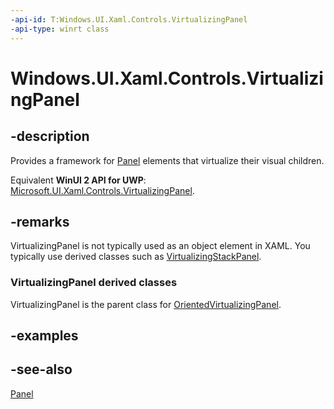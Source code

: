 ```yaml
---
-api-id: T:Windows.UI.Xaml.Controls.VirtualizingPanel
-api-type: winrt class
---
```


<!-- Class syntax.
public class VirtualizingPanel : Windows.UI.Xaml.Controls.Panel, Windows.UI.Xaml.Controls.IVirtualizingPanel, Windows.UI.Xaml.Controls.IVirtualizingPanelOverrides, Windows.UI.Xaml.Controls.IVirtualizingPanelProtected
-->

# Windows.UI.Xaml.Controls.VirtualizingPanel

## -description
Provides a framework for [Panel](panel.md) elements that virtualize their visual children.

Equivalent **WinUI 2 API for UWP**: [Microsoft.UI.Xaml.Controls.VirtualizingPanel](/windows/winui/api/microsoft.ui.xaml.controls.virtualizingpanel).

## -remarks
VirtualizingPanel is not typically used as an object element in XAML. You typically use derived classes such as [VirtualizingStackPanel](virtualizingstackpanel.md).

### **VirtualizingPanel** derived classes

VirtualizingPanel is the parent class for [OrientedVirtualizingPanel](../windows.ui.xaml.controls.primitives/orientedvirtualizingpanel.md).

## -examples

## -see-also
[Panel](panel.md)
